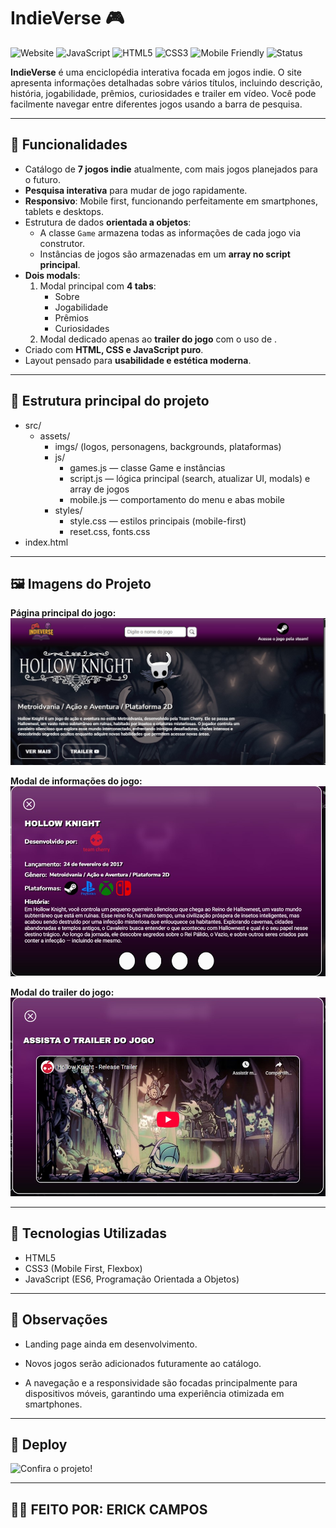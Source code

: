 # IndieVerse 🎮

![Website](https://img.shields.io/badge/Website-Live-brightgreen)
![JavaScript](https://img.shields.io/badge/JavaScript-ES6-yellow)
![HTML5](https://img.shields.io/badge/HTML5-orange)
![CSS3](https://img.shields.io/badge/CSS3-blue)
![Mobile Friendly](https://img.shields.io/badge/Responsivo-Mobile%20First-lightgrey)
![Status](https://img.shields.io/badge/Status-Em%20Desenvolvimento-blueviolet)

**IndieVerse** é uma enciclopédia interativa focada em jogos indie. O site apresenta informações detalhadas sobre vários títulos, incluindo descrição, história, jogabilidade, prêmios, curiosidades e trailer em vídeo. Você pode facilmente navegar entre diferentes jogos usando a barra de pesquisa.

---

## 🌟 Funcionalidades

- Catálogo de **7 jogos indie** atualmente, com mais jogos planejados para o futuro.
- **Pesquisa interativa** para mudar de jogo rapidamente.
- **Responsivo**: Mobile first, funcionando perfeitamente em smartphones, tablets e desktops.
- Estrutura de dados **orientada a objetos**:
  - A classe `Game` armazena todas as informações de cada jogo via construtor.
  - Instâncias de jogos são armazenadas em um **array no script principal**.
- **Dois modals**:
  1. Modal principal com **4 tabs**:
     - Sobre
     - Jogabilidade
     - Prêmios
     - Curiosidades
  2. Modal dedicado apenas ao **trailer do jogo** com o uso de <iframes>.
- Criado com **HTML, CSS e JavaScript puro**.
- Layout pensado para **usabilidade e estética moderna**.

---

## 📁 Estrutura principal do projeto

- src/
  - assets/
    - imgs/ (logos, personagens, backgrounds, plataformas)
    - js/
      - games.js — classe Game e instâncias
      - script.js — lógica principal (search, atualizar UI, modals) e array de jogos
      - mobile.js — comportamento do menu e abas mobile
    - styles/
      - style.css — estilos principais (mobile-first)
      - reset.css, fonts.css
- index.html

---

## 🖼️ Imagens do Projeto

**Página principal do jogo:**
![IndieVerse Screenshot 1](/src/assets/imgs/project-imgs/main-interface.jpg)

**Modal de informações do jogo:**
![IndieVerse Screenshot 2](/src/assets/imgs/project-imgs/info-modal.jpg)

**Modal do trailer do jogo:**
![IndieVerse Screenshot 3](/src/assets/imgs/project-imgs/video-modal.jpg)

---

## 🚀 Tecnologias Utilizadas

- HTML5
- CSS3 (Mobile First, Flexbox)
- JavaScript (ES6, Programação Orientada a Objetos)

---

## 📌 Observações

- Landing page ainda em desenvolvimento.

- Novos jogos serão adicionados futuramente ao catálogo.

- A navegação e a responsividade são focadas principalmente para dispositivos móveis, garantindo uma experiência otimizada em smartphones.

---

## 📎 Deploy

![Confira o projeto!](https://erick-camposdev.github.io/IndieVerse/)

---

## 👨‍💻 FEITO POR: ERICK CAMPOS
